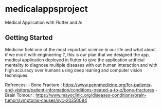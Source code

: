 # medicalappsproject

Medical Application with Flutter and Ai

## Getting Started

Medicine field one of the most important science in our life and what about if we mix it with engineering ?, this is our plan that we designed the app, medical application deployed in flutter to give the application artificial mentality to diagnose multiple diseases with out human interaction and with high accuracy over humans using deep leaning and computer vision techniques.

Refrences:
    - Bone Fracture : https://www.pennmedicine.org/for-patients-and-visitors/patient-information/conditions-treated-a-to-z/bone-fractures
    - Brain Tomour : https://www.mayoclinic.org/diseases-conditions/brain-tumor/symptoms-causes/syc-20350084
